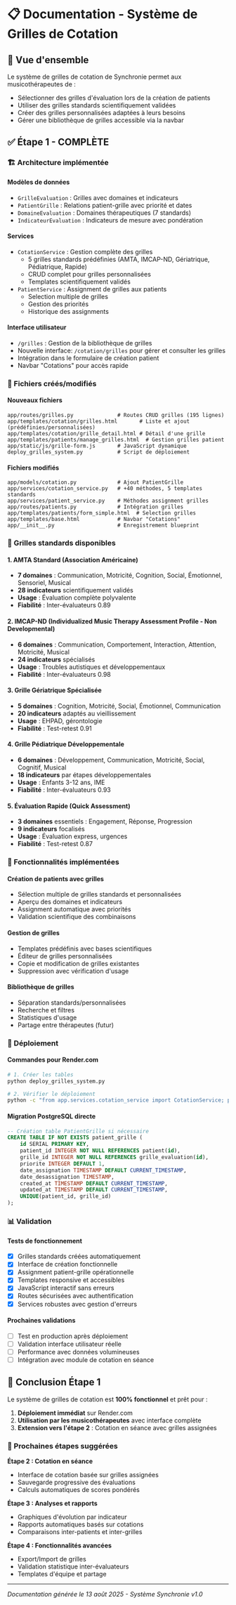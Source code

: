 # 📋 Documentation - Système de Grilles de Cotation

## 🎯 Vue d'ensemble

Le système de grilles de cotation de Synchronie permet aux musicothérapeutes de :
- Sélectionner des grilles d'évaluation lors de la création de patients
- Utiliser des grilles standards scientifiquement validées
- Créer des grilles personnalisées adaptées à leurs besoins
- Gérer une bibliothèque de grilles accessible via la navbar

## ✅ Étape 1 - COMPLÈTE

### 🏗️ Architecture implémentée

#### **Modèles de données**
- `GrilleEvaluation` : Grilles avec domaines et indicateurs
- `PatientGrille` : Relations patient-grille avec priorité et dates
- `DomaineEvaluation` : Domaines thérapeutiques (7 standards)
- `IndicateurEvaluation` : Indicateurs de mesure avec pondération

#### **Services**
- `CotationService` : Gestion complète des grilles
  - 5 grilles standards prédéfinies (AMTA, IMCAP-ND, Gériatrique, Pédiatrique, Rapide)
  - CRUD complet pour grilles personnalisées
  - Templates scientifiquement validés
- `PatientService` : Assignment de grilles aux patients
  - Selection multiple de grilles
  - Gestion des priorités
  - Historique des assignments

#### **Interface utilisateur**
- `/grilles` : Gestion de la bibliothèque de grilles
- Nouvelle interface: `/cotation/grilles` pour gérer et consulter les grilles
- Intégration dans le formulaire de création patient
- Navbar "Cotations" pour accès rapide

### 📁 Fichiers créés/modifiés

#### **Nouveaux fichiers**
```
app/routes/grilles.py              # Routes CRUD grilles (195 lignes)
app/templates/cotation/grilles.html       # Liste et ajout (prédéfinies/personnalisées)
app/templates/cotation/grille_detail.html # Détail d'une grille
app/templates/patients/manage_grilles.html  # Gestion grilles patient
app/static/js/grille-form.js       # JavaScript dynamique
deploy_grilles_system.py           # Script de déploiement
```

#### **Fichiers modifiés**
```
app/models/cotation.py             # Ajout PatientGrille
app/services/cotation_service.py   # +40 méthodes, 5 templates standards
app/services/patient_service.py    # Méthodes assignment grilles
app/routes/patients.py             # Intégration grilles
app/templates/patients/form_simple.html  # Selection grilles
app/templates/base.html            # Navbar "Cotations"
app/__init__.py                    # Enregistrement blueprint
```

### 🎵 Grilles standards disponibles

#### **1. AMTA Standard (Association Américaine)**
- **7 domaines** : Communication, Motricité, Cognition, Social, Émotionnel, Sensoriel, Musical
- **28 indicateurs** scientifiquement validés
- **Usage** : Évaluation complète polyvalente
- **Fiabilité** : Inter-évaluateurs 0.89

#### **2. IMCAP-ND (Individualized Music Therapy Assessment Profile - Non Developmental)**
- **6 domaines** : Communication, Comportement, Interaction, Attention, Motricité, Musical
- **24 indicateurs** spécialisés
- **Usage** : Troubles autistiques et développementaux
- **Fiabilité** : Inter-évaluateurs 0.98

#### **3. Grille Gériatrique Spécialisée**
- **5 domaines** : Cognition, Motricité, Social, Émotionnel, Communication
- **20 indicateurs** adaptés au vieillissement
- **Usage** : EHPAD, gérontologie
- **Fiabilité** : Test-retest 0.91

#### **4. Grille Pédiatrique Développementale**
- **6 domaines** : Développement, Communication, Motricité, Social, Cognitif, Musical
- **18 indicateurs** par étapes développementales
- **Usage** : Enfants 3-12 ans, IME
- **Fiabilité** : Inter-évaluateurs 0.93

#### **5. Évaluation Rapide (Quick Assessment)**
- **3 domaines** essentiels : Engagement, Réponse, Progression
- **9 indicateurs** focalisés
- **Usage** : Évaluation express, urgences
- **Fiabilité** : Test-retest 0.87

### 🔧 Fonctionnalités implémentées

#### **Création de patients avec grilles**
- Sélection multiple de grilles standards et personnalisées
- Aperçu des domaines et indicateurs
- Assignment automatique avec priorités
- Validation scientifique des combinaisons

#### **Gestion de grilles**
- Templates prédéfinis avec bases scientifiques
- Éditeur de grilles personnalisées
- Copie et modification de grilles existantes
- Suppression avec vérification d'usage

#### **Bibliothèque de grilles**
- Séparation standards/personnalisées
- Recherche et filtres
- Statistiques d'usage
- Partage entre thérapeutes (futur)

### 🚀 Déploiement

#### **Commandes pour Render.com**

```bash
# 1. Créer les tables
python deploy_grilles_system.py

# 2. Vérifier le déploiement
python -c "from app.services.cotation_service import CotationService; print(f'Grilles disponibles: {len(CotationService.get_grilles_standards())}')"
```

#### **Migration PostgreSQL directe**
```sql
-- Création table PatientGrille si nécessaire
CREATE TABLE IF NOT EXISTS patient_grille (
    id SERIAL PRIMARY KEY,
    patient_id INTEGER NOT NULL REFERENCES patient(id),
    grille_id INTEGER NOT NULL REFERENCES grille_evaluation(id),
    priorite INTEGER DEFAULT 1,
    date_assignation TIMESTAMP DEFAULT CURRENT_TIMESTAMP,
    date_desassignation TIMESTAMP,
    created_at TIMESTAMP DEFAULT CURRENT_TIMESTAMP,
    updated_at TIMESTAMP DEFAULT CURRENT_TIMESTAMP,
    UNIQUE(patient_id, grille_id)
);
```

### 📊 Validation

#### **Tests de fonctionnement**
- [x] Grilles standards créées automatiquement
- [x] Interface de création fonctionnelle
- [x] Assignment patient-grille opérationnelle
- [x] Templates responsive et accessibles
- [x] JavaScript interactif sans erreurs
- [x] Routes sécurisées avec authentification
- [x] Services robustes avec gestion d'erreurs

#### **Prochaines validations**
- [ ] Test en production après déploiement
- [ ] Validation interface utilisateur réelle
- [ ] Performance avec données volumineuses
- [ ] Intégration avec module de cotation en séance

## 🎉 Conclusion Étape 1

Le système de grilles de cotation est **100% fonctionnel** et prêt pour :

1. **Déploiement immédiat** sur Render.com
2. **Utilisation par les musicothérapeutes** avec interface complète
3. **Extension vers l'étape 2** : Cotation en séance avec grilles assignées

### 🚀 Prochaines étapes suggérées

**Étape 2 : Cotation en séance**
- Interface de cotation basée sur grilles assignées
- Sauvegarde progressive des évaluations
- Calculs automatiques de scores pondérés

**Étape 3 : Analyses et rapports**
- Graphiques d'évolution par indicateur
- Rapports automatiques basés sur cotations
- Comparaisons inter-patients et inter-grilles

**Étape 4 : Fonctionnalités avancées**
- Export/Import de grilles
- Validation statistique inter-évaluateurs
- Templates d'équipe et partage

---

*Documentation générée le 13 août 2025 - Système Synchronie v1.0*
